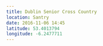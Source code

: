 ```yaml
---
title: Dublin Senior Cross Country
location: Santry
date: 2016-11-06 14:45
latitude: 53.4013794
longitude: -6.2477711
---
```

